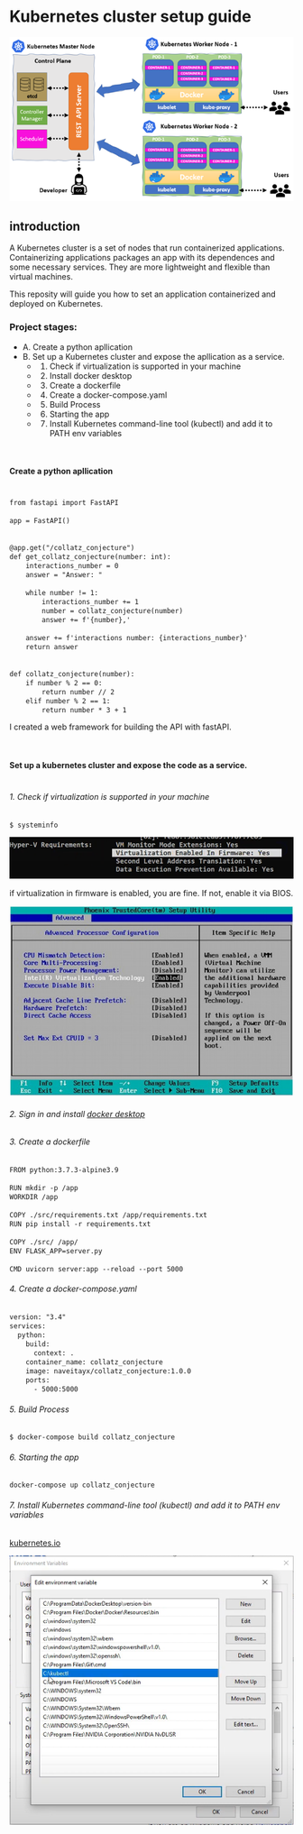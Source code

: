 # Kubernetes cluster setup guide
![title](/guide_images/intro.png)

## introduction

A Kubernetes cluster is a set of nodes that run containerized applications. Containerizing applications packages an app with its dependences and some necessary services. They are more lightweight and flexible than virtual machines.

This reposity will guide you how to set an application containerized and deployed on Kubernetes.

### Project stages:
- A. Create a python apllication
- B. Set up a Kubernetes cluster and expose the apllication as a service. 
  - 1. Check if virtualization is supported in your machine
  - 2. Install docker desktop
  - 3. Create a dockerfile
  - 4. Create a docker-compose.yaml
  - 5. Build Process
  - 6. Starting the app
  - 7. Install Kubernetes command-line tool (kubectl) and add it to PATH env variables

<p>
<br />
</p>

#### Create a python apllication
#
```
from fastapi import FastAPI

app = FastAPI()


@app.get("/collatz_conjecture")
def get_collatz_conjecture(number: int):
    interactions_number = 0
    answer = "Answer: "

    while number != 1:
        interactions_number += 1
        number = collatz_conjecture(number)
        answer += f'{number},'

    answer += f'interactions number: {interactions_number}'
    return answer


def collatz_conjecture(number):
    if number % 2 == 0:
        return number // 2
    elif number % 2 == 1:
        return number * 3 + 1
```
I created a web framework for building the API with fastAPI.

<p>
<br />
</p>

#### Set up a kubernetes cluster and expose the code as a service. 
#

###### 1. Check if virtualization is supported in your machine
```
$ systeminfo
```
![title](/guide_images/virtualization_is_supported.PNG)

if virtualization in firmware is enabled, you are fine.
If not, enable it via BIOS.

![title](/guide_images/BIOS.jpg)



###### 2. Sign in and install [docker desktop](https://docs.docker.com/desktop/install/windows-install/)

###### 3. Create a dockerfile
```
FROM python:3.7.3-alpine3.9

RUN mkdir -p /app
WORKDIR /app

COPY ./src/requirements.txt /app/requirements.txt
RUN pip install -r requirements.txt

COPY ./src/ /app/
ENV FLASK_APP=server.py

CMD uvicorn server:app --reload --port 5000
```

###### 4. Create a docker-compose.yaml
```
version: "3.4"
services:
  python:
    build:
      context: .
    container_name: collatz_conjecture
    image: naveitayx/collatz_conjecture:1.0.0
    ports:
      - 5000:5000
```

###### 5. Build Process
```
$ docker-compose build collatz_conjecture
```

###### 6. Starting the app
```
docker-compose up collatz_conjecture
```

###### 7. Install Kubernetes command-line tool (kubectl) and add it to PATH env variables
[kubernetes.io](https://kubernetes.io/docs/tasks/tools/install-kubectl-windows/)

![title](/guide_images/kubectl.PNG)




